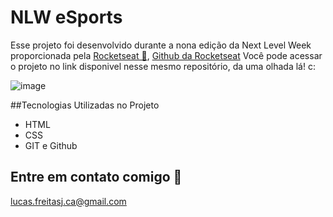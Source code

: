 # NLW eSports 

Esse projeto foi desenvolvido durante a nona edição da Next Level Week proporcionada pela [Rocketseat 💜](https://rocketseat.com.br), [Github da Rocketseat](https://github.com/rocketseat)
Você pode acessar o projeto no link disponivel nesse mesmo repositório, da uma olhada lá! c:

![image](https://user-images.githubusercontent.com/90655096/191069676-0d852d95-e872-4689-8749-e8152cfc76c7.png)

##Tecnologias Utilizadas no Projeto

- HTML
- CSS
- GIT e Github

## Entre em contato comigo 💜
lucas.freitasj.ca@gmail.com
